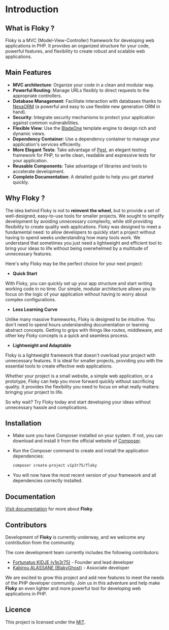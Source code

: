 # Introduction

## What is Floky ?

Floky is a MVC (Model-View-Controller) framework for developing web applications in PHP. It provides an organized structure for your code, powerful features, and flexibility to create robust and scalable web applications.

## Main Features

- **MVC architecture**: Organize your code in a clean and modular way.
- **Powerful Routing**: Manage URLs flexibly to direct requests to the appropriate controllers.
- **Database Management**: Facilitate interaction with databases thanks to [NexaORM](https://github.com/v1p3r75/NexaORM/) (a powerful and easy to use flexible new generation ORM in hand).
- **Security**: Integrate security mechanisms to protect your application against common vulnerabilities.
- **Flexible View**: Use the [BladeOne](https://github.com/EFTEC/BladeOne/) template engine to design rich and dynamic views.
- **Dependency Container**: Use a dependency container to manage your application's services efficiently.
- **More Elegant Tests**: Take advantage of [Pest](https://pestphp.com/), an elegant testing framework for PHP, to write clean, readable and expressive tests for your application.
- **Reusable Components**: Take advantage of libraries and tools to accelerate development.
- **Complete Documentation**: A detailed guide to help you get started quickly.

## Why Floky ?

The idea behind Floky is not to **reinvent the wheel**, but to provide a set of well-designed, easy-to-use tools for smaller projects. We sought to simplify development by avoiding unnecessary complexity, while still providing flexibility to create quality web applications.
Floky was designed to meet a fundamental need: to allow developers to quickly start a project without having to spend weeks understanding how many tools work. We understand that sometimes you just need a lightweight and efficient tool to bring your ideas to life without being overwhelmed by a multitude of unnecessary features.


Here's why Floky may be the perfect choice for your next project:

- **Quick Start**

With Floky, you can quickly set up your app structure and start writing working code in no time. Our simple, modular architecture allows you to focus on the logic of your application without having to worry about complex configurations.

- **Less Learning Curve**

Unlike many massive frameworks, Floky is designed to be intuitive. You don't need to spend hours understanding documentation or learning abstract concepts. Getting to grips with things like routes, middleware, and other key Floky concepts is a quick and seamless process.

- **Lightweight and Adaptable**

Floky is a lightweight framework that doesn't overload your project with unnecessary features. It is ideal for smaller projects, providing you with the essential tools to create effective web applications.

Whether your project is a small website, a simple web application, or a prototype, Floky can help you move forward quickly without sacrificing quality. It provides the flexibility you need to focus on what really matters: bringing your project to life.

So why wait? Try Floky today and start developing your ideas without unnecessary hassle and complications.

## Installation

- Make sure you have Composer installed on your system. If not, you can download and install it from the official website of [Composer](https://getcomposer.org/download/).

- Run the Composer command to create and install the application dependencies:

     ```bash
     composer create-project v1p3r75/floky
     ```

- You will now have the most recent version of your framework and all dependencies correctly installed.

## Documentation

[Visit documentation](https:/floky-docs.vercel.app/) for more about **Floky**.


## Contributors

Development of **Floky** is currently underway, and we welcome any contribution from the community.

The core development team currently includes the following contributors:

- [Fortunatus KIDJE (v1p3r75)](https://github.com/v1p3r75) - Founder and lead developer
- [Kabirou ALASSANE (BlakvGhost)](https://github.com/BlakvGhost) - Associate developer

We are excited to grow this project and add new features to meet the needs of the PHP developer community. Join us in this adventure and help make **Floky** an even lighter and more powerful tool for developing web applications in PHP.

## Licence

This project is licensed under the [MIT](https://en.wikipedia.org/wiki/MIT_License).